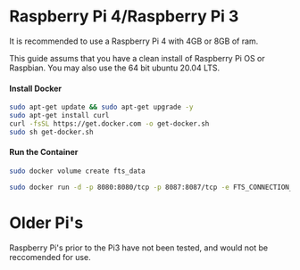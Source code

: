 # Raspberry Pi 4/Raspberry Pi 3
It is recommended to use a Raspberry Pi 4 with 4GB or 8GB of ram.

This guide assums that you have a clean install of Raspberry Pi OS or Raspbian.
You may also use the 64 bit ubuntu 20.04 LTS.

#### Install Docker
```bash
sudo apt-get update && sudo apt-get upgrade -y
sudo apt-get install curl 
curl -fsSL https://get.docker.com -o get-docker.sh
sudo sh get-docker.sh
```
#### Run the Container
```bash
sudo docker volume create fts_data
```

```bash
sudo docker run -d -p 8080:8080/tcp -p 8087:8087/tcp -e FTS_CONNECTION_MESSAGE="Server Connection Message" -v fts_data:/data --name fts --restart unless-stopped freetakteam/freetakserver:1.1.2
```

# Older Pi's
Raspberry Pi's prior to the Pi3 have not been tested, and would not be reccomended for use.
